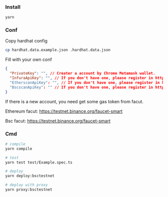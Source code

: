 ### Install
```sh
yarn
```

### Conf
Copy hardhat config
```sh
cp hardhat.data.example.json .hardhat.data.json
```
Fill with your own conf
```json
{
  "PrivateKey": "", // Creater a account by Chrome Metamask wallet.
  "InfuraApiKey": "", // If you don't have one, please register in https://infura.io/dashboard.
  "EtherscanApiKey": "", // If you don't have one, please register in https://etherscan.io/login.
  "BscscanApiKey": "" // If you don't have one, please register in https://bscscan.com/login.
}
```
If there is a new account, you need get some gas token from facut.

Ethereum facut: https://testnet.binance.org/faucet-smart

Bsc facut: https://testnet.binance.org/faucet-smart

### Cmd
```sh
# compile
yarn compile

# test
yarn test test/Example.spec.ts

# deploy
yarn deploy:bsctestnet

# deploy with proxy
yarn proxy:bsctestnet
```